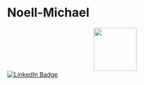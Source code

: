 # Noell-Michael

<div id="header" align="center">
  <img src="https://media.giphy.com/media/q85r0ksVWil27Igkni/giphy.gif" width="100"/>
</div>

<div id="badges">
  <a href="www.linkedin.com/in/noell-biju-a5257020a">
    <img src="https://img.shields.io/badge/LinkedIn-blue?style=for-the-badge&logo=linkedin&logoColor=white" alt="LinkedIn Badge"/>
  </a>
</div>
